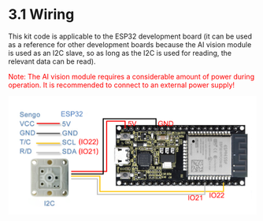 # 3.1 Wiring

This kit code is applicable to the ESP32 development board (it can be used as a reference for other development boards because the AI vision module is used as an I2C slave, so as long as the I2C is used for reading, the relevant data can be read).

<span style="color:red">Note: The AI vision module requires a considerable amount of power during operation. It is recommended to connect to an external power supply!</span>

![](./media/ESP32Wire.png)